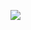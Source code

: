 <img align="left" src="[！[Top Langs ]（https://github-readme-stats.vercel.app/api/top-langs/？username = 
ryotaro-tenya0727）]（https://github.com/anuraghazra/github-readme-stats）" />


